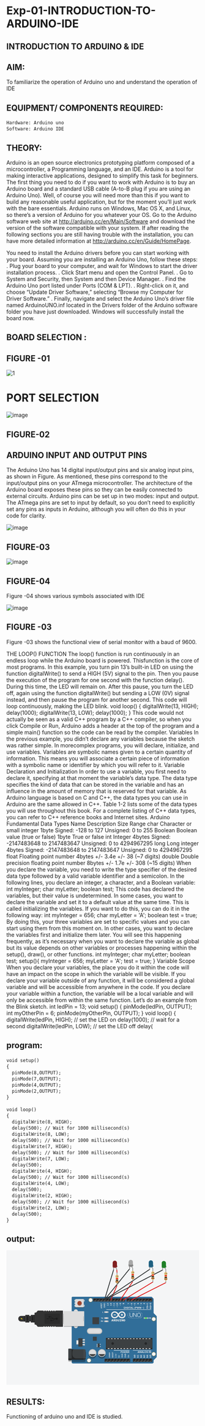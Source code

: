 # Exp-01-INTRODUCTION-TO-ARDUINO-IDE

## INTRODUCTION TO ARDUINO & IDE


## AIM:
 To familiarize the operation of Arduino uno and understand the operation of IDE 
## EQUIPMENT/ COMPONENTS REQUIRED:
	Hardware: Arduino uno 
	Software: Arduino IDE 
## THEORY:
Arduino is an open source electronics prototyping platform composed of a microcontroller, a Programming language, and an IDE. Arduino is a tool for making interactive applications, designed to simplify this task for beginners.
The first thing you need to do if you want to work with Arduino is to buy an Arduino board and a standard USB cable (A-to-B plug if you are using an Arduino Uno). Well, of course you will need more than this if you want to build any reasonable useful application, but for the moment you’ll just work with the bare essentials. Arduino runs on Windows, Mac OS X, and Linux, so there’s a version of Arduino for you whatever your OS. Go to the Arduino software web site at http://arduino.cc/en/Main/Software and download the version of the software compatible with your system. If after reading the following sections you are still having trouble with the installation, you can have more detailed information at http://arduino.cc/en/Guide/HomePage.

You need to install the Arduino drivers before you can start working with your board. Assuming you are installing an Arduino Uno, follow these steps:
. Plug your board to your computer, and wait for Windows to start the driver installation process. 
. Click Start menu and open the Control Panel.
. Go to System and Security, then System and then Device Manager.
. Find the Arduino Uno port listed under Ports (COM & LPT).
. Right-click on it, and choose “Update Driver Software,” selecting “Browse my Computer for Driver Software.”
. Finally, navigate and select the Arduino Uno’s driver file named ArduinoUNO.inf located in the Drivers folder of the Arduino software folder you have just downloaded. Windows will successfully install the board now.

## BOARD SELECTION :
 

## FIGURE -01



![1](https://user-images.githubusercontent.com/36288975/163127561-8f7597c7-c481-44e9-94cb-90bce2932d06.jpg)


# PORT SELECTION 


 
![image](https://user-images.githubusercontent.com/36288975/163127751-6542261b-9670-4cc9-98ba-426a0a2f73a7.png)

## FIGURE-02




## ARDUINO INPUT AND OUTPUT PINS
The Arduino Uno has 14 digital input/output pins and six analog input pins, as shown in Figure. As mentioned, these pins correspond to the input/output pins on your ATmega microcontroller. The architecture of the Arduino board exposes these pins so they can be easily connected to external circuits. Arduino pins can be set up in two modes: input and output. The ATmega pins are set to input by default, so you don’t need to explicitly set any pins as inputs in Arduino, although you will often do this in your code for clarity.


 ![image](https://user-images.githubusercontent.com/36288975/163127780-c43afb60-dd14-482d-b1b2-a2c297ccd68a.png)


## FIGURE-03






![image](https://user-images.githubusercontent.com/36288975/163127840-d65c1af4-aa3f-42eb-b7bf-41cc9e8f3fae.png)


## FIGURE-04



Figure -04 shows various symbols associated with IDE 

 
![image](https://user-images.githubusercontent.com/36288975/163127854-1b1ce83e-43be-44b9-b313-ab42932fcabf.png)

## FIGURE -03
Figure -03 shows the functional view of serial monitor with a baud of 9600.

THE LOOP() FUNCTION
The loop() function is run continuously in an endless loop while the Arduino board is powered. Thisfunction is the core of most programs.
In this example, you turn pin 13’s built-in LED on using the function digitalWrite() to send a HIGH (5V) signal to the pin. Then you pause the execution of the program for one second with the function delay(). During this time, the LED will remain on. After this pause, you turn the LED off, again using the function digitalWrite() but sending a LOW (0V) signal instead, and then pause the program for another second. This code will loop continuously, making the LED blink.
void loop() {
digitalWrite(13, HIGH);
delay(1000);
digitalWrite(13, LOW);
delay(1000);
}
This code would not actually be seen as a valid C++ program by a C++ compiler, so when you click Compile or Run, Arduino adds a header at the top of the program and a simple main() function so the code can be read by the compiler.
Variables
In the previous example, you didn’t declare any variables because the sketch was rather simple. In morecomplex programs, you will declare, initialize, and use variables.
Variables are symbolic names given to a certain quantity of information. This means you will associate a certain piece of information with a symbolic name or identifier by which you will refer to it.
Variable Declaration and Initialization
In order to use a variable, you first need to declare it, specifying at that moment the variable’s data type.
The data type specifies the kind of data that can be stored in the variable and has an influence in the amount of memory that is reserved for that variable.
As Arduino language is based on C and C++, the data types you can use in Arduino are the same
allowed in C++. Table 1-2 lists some of the data types you will use throughout this book. For a complete listing of C++ data types, you can refer to C++ reference books and Internet sites.
Arduino Fundamental Data Types
Name Description Size Range
char Character or small integer 1byte Signed: -128 to 127
Unsigned: 0 to 255
Boolean
 Boolean value (true or false) 1byte True or false
int Integer 4bytes Signed: -2147483648 to 2147483647
Unsigned: 0 to 4294967295
long Long integer 4bytes Signed: -2147483648 to 2147483647
Unsigned: 0 to 4294967295
float Floating point number 4bytes +/- 3.4e +/- 38 (~7 digits)
double Double precision floating point number 8bytes +/- 1.7e +/- 308 (~15 digits)
When you declare the variable, you need to write the type specifier of the desired data type followed
by a valid variable identifier and a semicolon. In the following lines, you declare an integer, a character,
and a Boolean variable:
int myInteger;
char myLetter;
boolean test;
This code has declared the variables, but their value is undetermined. In some cases, you want to declare the variable and set it to a default value at the same time. This is called initializing the variables. If you want to do this, you can do it in the following way:
int myInteger = 656;
char myLetter = 'A';
boolean test = true;
By doing this, your three variables are set to specific values and you can start using them from this moment on.
In other cases, you want to declare the variables first and initialize them later. You will see this happening frequently, as it’s necessary when you want to declare the variable as global but its value depends on other variables or processes happening within the setup(), draw(), or other functions.
int myInteger;
char myLetter;
boolean test;
setup(){
myInteger = 656;
myLetter = 'A';
test = true;
}
Variable Scope
When you declare your variables, the place you do it within the code will have an impact on the scope in which the variable will be visible. If you declare your variable outside of any function, it will be considered a global variable and will be accessible from anywhere in the code. If you declare your variable within a function, the variable will be a local variable and will only be accessible from within the same function. Let’s do an example from the Blink sketch.
int ledPin = 13;
void setup() {
pinMode(ledPin, OUTPUT);
int myOtherPin = 6;
pinMode(myOtherPin, OUTPUT);
}
void loop() {
digitalWrite(ledPin, HIGH); // set the LED on
delay(1000); // wait for a second
digitalWrite(ledPin, LOW); // set the LED off
delay(
## program:
```
void setup()
{
  pinMode(8,OUTPUT);
  pinMode(7,OUTPUT);
  pinMode(4,OUTPUT);
  pinMode(2,OUTPUT); 
}

void loop()
{
  digitalWrite(8, HIGH);
  delay(500); // Wait for 1000 millisecond(s)
  digitalWrite(8, LOW);
  delay(500); // Wait for 1000 millisecond(s)
  digitalWrite(7, HIGH);
  delay(500); // Wait for 1000 millisecond(s)
  digitalWrite(7, LOW);
  delay(500);
  digitalWrite(4, HIGH);
  delay(500); // Wait for 1000 millisecond(s)
  digitalWrite(4, LOW);
  delay(500);
  digitalWrite(2, HIGH);
  delay(500); // Wait for 1000 millisecond(s)
  digitalWrite(2, LOW);
  delay(500);
}
```

## output:
![output](re.png)


## RESULTS:
Functioning of arduino uno and IDE is studied.


